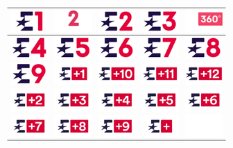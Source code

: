 | ![](https://raw.githubusercontent.com/RevGear/logo/master/International/Eurosport/Eurosport-1.png) | ![](https://raw.githubusercontent.com/RevGear/logo/master/International/Eurosport/Eurosport-2-Xtra.png) | ![](https://raw.githubusercontent.com/RevGear/logo/master/International/Eurosport/Eurosport-2.png) | ![](https://raw.githubusercontent.com/RevGear/logo/master/International/Eurosport/Eurosport-3.png) | ![](https://raw.githubusercontent.com/RevGear/logo/master/International/Eurosport/Eurosport-360.png) | 
|:---:|:---:|:---:|:---:|:---:| 
| ![](https://raw.githubusercontent.com/RevGear/logo/master/International/Eurosport/Eurosport-4.png) | ![](https://raw.githubusercontent.com/RevGear/logo/master/International/Eurosport/Eurosport-5.png) | ![](https://raw.githubusercontent.com/RevGear/logo/master/International/Eurosport/Eurosport-6.png) | ![](https://raw.githubusercontent.com/RevGear/logo/master/International/Eurosport/Eurosport-7.png) | ![](https://raw.githubusercontent.com/RevGear/logo/master/International/Eurosport/Eurosport-8.png) | 
| ![](https://raw.githubusercontent.com/RevGear/logo/master/International/Eurosport/Eurosport-9.png) | ![](https://raw.githubusercontent.com/RevGear/logo/master/International/Eurosport/Eurosport-Plus-1.png) | ![](https://raw.githubusercontent.com/RevGear/logo/master/International/Eurosport/Eurosport-Plus-10.png) | ![](https://raw.githubusercontent.com/RevGear/logo/master/International/Eurosport/Eurosport-Plus-11.png) | ![](https://raw.githubusercontent.com/RevGear/logo/master/International/Eurosport/Eurosport-Plus-12.png) | 
| ![](https://raw.githubusercontent.com/RevGear/logo/master/International/Eurosport/Eurosport-Plus-2.png) | ![](https://raw.githubusercontent.com/RevGear/logo/master/International/Eurosport/Eurosport-Plus-3.png) | ![](https://raw.githubusercontent.com/RevGear/logo/master/International/Eurosport/Eurosport-Plus-4.png) | ![](https://raw.githubusercontent.com/RevGear/logo/master/International/Eurosport/Eurosport-Plus-5.png) | ![](https://raw.githubusercontent.com/RevGear/logo/master/International/Eurosport/Eurosport-Plus-6.png) | 
| ![](https://raw.githubusercontent.com/RevGear/logo/master/International/Eurosport/Eurosport-Plus-7.png) | ![](https://raw.githubusercontent.com/RevGear/logo/master/International/Eurosport/Eurosport-Plus-8.png) | ![](https://raw.githubusercontent.com/RevGear/logo/master/International/Eurosport/Eurosport-Plus-9.png) | ![](https://raw.githubusercontent.com/RevGear/logo/master/International/Eurosport/Eurosport-Plus.png) | ![](https://raw.githubusercontent.com/RevGear/logo/master/International/Eurosport/Eurosport.png) | 
